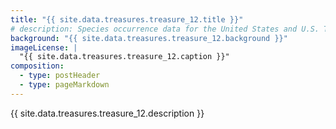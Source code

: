 ```yaml
---
title: "{{ site.data.treasures.treasure_12.title }}"
# description: Species occurrence data for the United States and U.S. Territories.
background: "{{ site.data.treasures.treasure_12.background }}"
imageLicense: |
  "{{ site.data.treasures.treasure_12.caption }}"
composition:
  - type: postHeader
  - type: pageMarkdown
---
```


{{ site.data.treasures.treasure_12.description }}